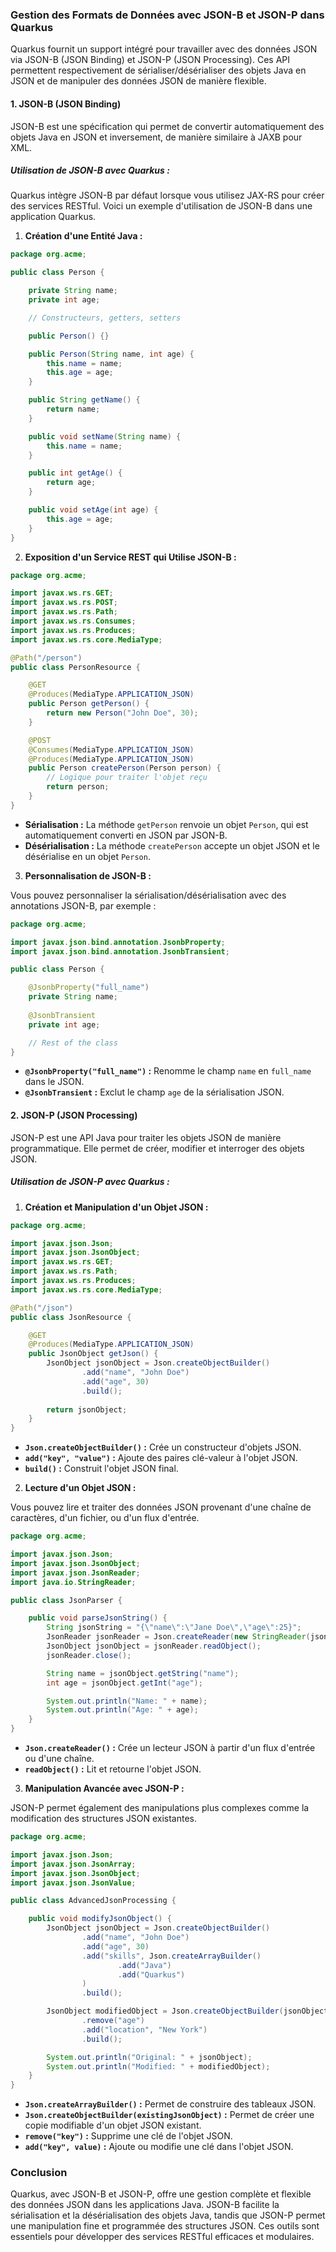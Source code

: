 ### Gestion des Formats de Données avec JSON-B et JSON-P dans Quarkus

Quarkus fournit un support intégré pour travailler avec des données JSON via JSON-B (JSON Binding) et JSON-P (JSON Processing). Ces API permettent respectivement de sérialiser/désérialiser des objets Java en JSON et de manipuler des données JSON de manière flexible.

#### **1. JSON-B (JSON Binding)**

JSON-B est une spécification qui permet de convertir automatiquement des objets Java en JSON et inversement, de manière similaire à JAXB pour XML.

##### **Utilisation de JSON-B avec Quarkus :**

Quarkus intègre JSON-B par défaut lorsque vous utilisez JAX-RS pour créer des services RESTful. Voici un exemple d'utilisation de JSON-B dans une application Quarkus.

1. **Création d'une Entité Java :**

```java
package org.acme;

public class Person {

    private String name;
    private int age;

    // Constructeurs, getters, setters

    public Person() {}

    public Person(String name, int age) {
        this.name = name;
        this.age = age;
    }

    public String getName() {
        return name;
    }

    public void setName(String name) {
        this.name = name;
    }

    public int getAge() {
        return age;
    }

    public void setAge(int age) {
        this.age = age;
    }
}
```

2. **Exposition d'un Service REST qui Utilise JSON-B :**

```java
package org.acme;

import javax.ws.rs.GET;
import javax.ws.rs.POST;
import javax.ws.rs.Path;
import javax.ws.rs.Consumes;
import javax.ws.rs.Produces;
import javax.ws.rs.core.MediaType;

@Path("/person")
public class PersonResource {

    @GET
    @Produces(MediaType.APPLICATION_JSON)
    public Person getPerson() {
        return new Person("John Doe", 30);
    }

    @POST
    @Consumes(MediaType.APPLICATION_JSON)
    @Produces(MediaType.APPLICATION_JSON)
    public Person createPerson(Person person) {
        // Logique pour traiter l'objet reçu
        return person;
    }
}
```

- **Sérialisation :** La méthode `getPerson` renvoie un objet `Person`, qui est automatiquement converti en JSON par JSON-B.
- **Désérialisation :** La méthode `createPerson` accepte un objet JSON et le désérialise en un objet `Person`.

3. **Personnalisation de JSON-B :**

Vous pouvez personnaliser la sérialisation/désérialisation avec des annotations JSON-B, par exemple :

```java
package org.acme;

import javax.json.bind.annotation.JsonbProperty;
import javax.json.bind.annotation.JsonbTransient;

public class Person {

    @JsonbProperty("full_name")
    private String name;
    
    @JsonbTransient
    private int age;

    // Rest of the class
}
```

- **`@JsonbProperty("full_name")` :** Renomme le champ `name` en `full_name` dans le JSON.
- **`@JsonbTransient` :** Exclut le champ `age` de la sérialisation JSON.

#### **2. JSON-P (JSON Processing)**

JSON-P est une API Java pour traiter les objets JSON de manière programmatique. Elle permet de créer, modifier et interroger des objets JSON.

##### **Utilisation de JSON-P avec Quarkus :**

1. **Création et Manipulation d'un Objet JSON :**

```java
package org.acme;

import javax.json.Json;
import javax.json.JsonObject;
import javax.ws.rs.GET;
import javax.ws.rs.Path;
import javax.ws.rs.Produces;
import javax.ws.rs.core.MediaType;

@Path("/json")
public class JsonResource {

    @GET
    @Produces(MediaType.APPLICATION_JSON)
    public JsonObject getJson() {
        JsonObject jsonObject = Json.createObjectBuilder()
                .add("name", "John Doe")
                .add("age", 30)
                .build();
        
        return jsonObject;
    }
}
```

- **`Json.createObjectBuilder()` :** Crée un constructeur d'objets JSON.
- **`add("key", "value")` :** Ajoute des paires clé-valeur à l'objet JSON.
- **`build()` :** Construit l'objet JSON final.

2. **Lecture d'un Objet JSON :**

Vous pouvez lire et traiter des données JSON provenant d'une chaîne de caractères, d'un fichier, ou d'un flux d'entrée.

```java
package org.acme;

import javax.json.Json;
import javax.json.JsonObject;
import javax.json.JsonReader;
import java.io.StringReader;

public class JsonParser {

    public void parseJsonString() {
        String jsonString = "{\"name\":\"Jane Doe\",\"age\":25}";
        JsonReader jsonReader = Json.createReader(new StringReader(jsonString));
        JsonObject jsonObject = jsonReader.readObject();
        jsonReader.close();

        String name = jsonObject.getString("name");
        int age = jsonObject.getInt("age");

        System.out.println("Name: " + name);
        System.out.println("Age: " + age);
    }
}
```

- **`Json.createReader()` :** Crée un lecteur JSON à partir d'un flux d'entrée ou d'une chaîne.
- **`readObject()` :** Lit et retourne l'objet JSON.

3. **Manipulation Avancée avec JSON-P :**

JSON-P permet également des manipulations plus complexes comme la modification des structures JSON existantes.

```java
package org.acme;

import javax.json.Json;
import javax.json.JsonArray;
import javax.json.JsonObject;
import javax.json.JsonValue;

public class AdvancedJsonProcessing {

    public void modifyJsonObject() {
        JsonObject jsonObject = Json.createObjectBuilder()
                .add("name", "John Doe")
                .add("age", 30)
                .add("skills", Json.createArrayBuilder()
                        .add("Java")
                        .add("Quarkus")
                )
                .build();

        JsonObject modifiedObject = Json.createObjectBuilder(jsonObject)
                .remove("age")
                .add("location", "New York")
                .build();

        System.out.println("Original: " + jsonObject);
        System.out.println("Modified: " + modifiedObject);
    }
}
```

- **`Json.createArrayBuilder()` :** Permet de construire des tableaux JSON.
- **`Json.createObjectBuilder(existingJsonObject)` :** Permet de créer une copie modifiable d'un objet JSON existant.
- **`remove("key")` :** Supprime une clé de l'objet JSON.
- **`add("key", value)` :** Ajoute ou modifie une clé dans l'objet JSON.

### **Conclusion**

Quarkus, avec JSON-B et JSON-P, offre une gestion complète et flexible des données JSON dans les applications Java. JSON-B facilite la sérialisation et la désérialisation des objets Java, tandis que JSON-P permet une manipulation fine et programmée des structures JSON. Ces outils sont essentiels pour développer des services RESTful efficaces et modulaires.